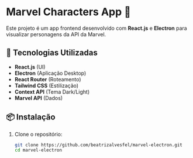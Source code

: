 # Marvel Characters App 🚀

Este projeto é um app frontend desenvolvido com **React.js** e **Electron** para visualizar personagens da API da Marvel.

## 🔧 Tecnologias Utilizadas
- **React.js** (UI)
- **Electron** (Aplicação Desktop)
- **React Router** (Roteamento)
- **Tailwind CSS** (Estilização)
- **Context API** (Tema Dark/Light)
- **Marvel API** (Dados)

## 📦 Instalação
1. Clone o repositório:
   ```sh
   git clone https://github.com/beatrizalvesfel/marvel-electron.git
   cd marvel-electron
